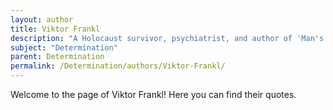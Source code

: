 ```yaml
---
layout: author
title: Viktor Frankl
description: "A Holocaust survivor, psychiatrist, and author of 'Man's Search for Meaning', where he discusses the importance of determination and meaning in life."
subject: "Determination"
parent: Determination
permalink: /Determination/authors/Viktor-Frankl/
---
```


Welcome to the page of Viktor Frankl! Here you can find their quotes.
